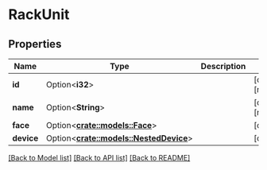 # RackUnit

## Properties

Name | Type | Description | Notes
------------ | ------------- | ------------- | -------------
**id** | Option<**i32**> |  | [optional][readonly]
**name** | Option<**String**> |  | [optional][readonly]
**face** | Option<[**crate::models::Face**](Face.md)> |  | [optional]
**device** | Option<[**crate::models::NestedDevice**](NestedDevice.md)> |  | [optional]

[[Back to Model list]](../README.md#documentation-for-models) [[Back to API list]](../README.md#documentation-for-api-endpoints) [[Back to README]](../README.md)


